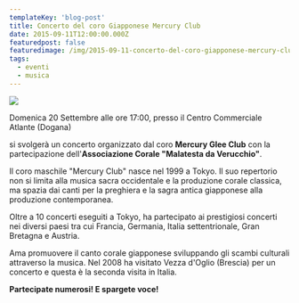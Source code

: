 ```yaml
---
templateKey: 'blog-post'
title: Concerto del coro Giapponese Mercury Club
date: 2015-09-11T12:00:00.000Z
featuredpost: false
featuredimage: /img/2015-09-11-concerto-del-coro-giapponese-mercury-club.jpg
tags:
  - eventi
  - musica
---
```



![](/img/2015-09-11-concerto-del-coro-giapponese-mercury-club.jpg)

Domenica 20 Settembre alle ore 17:00, presso il Centro Commerciale Atlante (Dogana) 

 si svolgerà un concerto organizzato dal coro **Mercury Glee Club** con la partecipazione dell'**Associazione Corale "Malatesta da Verucchio"**. 

 Il coro maschile "Mercury Club" nasce nel 1999 a Tokyo. Il suo repertorio non si limita alla musica sacra occidentale e la produzione corale classica, ma spazia dai canti per la preghiera e la sagra antica giapponese alla produzione contemporanea. 

 Oltre a 10 concerti eseguiti a Tokyo, ha partecipato ai prestigiosi concerti nei diversi paesi tra cui Francia, Germania, Italia settentrionale, Gran Bretagna e Austria. 

 Ama promuovere il canto corale giapponese sviluppando gli scambi culturali attraverso la musica. Nel 2008 ha visitato Vezza d'Oglio (Brescia) per un concerto e questa è la seconda visita in Italia. 

 **Partecipate numerosi! E spargete voce!**  

